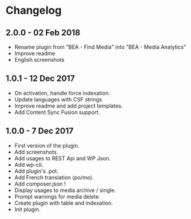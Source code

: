 # Changelog ##

## 2.0.0 - 02 Feb 2018
* Rename plugin from "BEA - Find Media" into "BEA - Media Analytics"
* Improve readme
* English screenshots

## 1.0.1 - 12 Dec 2017
* On activation, handle force indexation.
* Update languages with CSF strings
* Improve readme and add project templates.
* Add Content Sync Fusion support.

## 1.0.0 - 7 Dec 2017
* First version of the plugin.
* Add screenshots.
* Add usages to REST Api and WP Json.
* Add wp-cli.
* Add plugin's .pot.
* Add French translation (po/mo).
* Add composer.json !
* Display usages to media archive / single.
* Prompt warnings for media delete.
* Create plugin with table and indexation.
* Init plugin.
